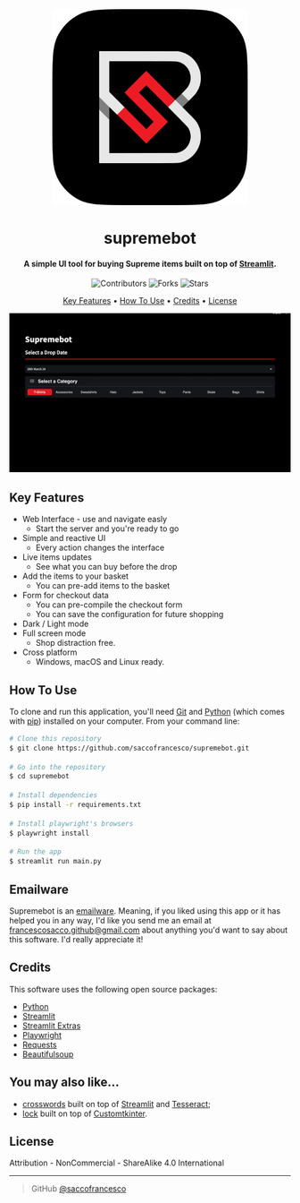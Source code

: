 <div align="center">
  <img src="img/icon.png" alt="Supremebot" width="350">
  <h1>supremebot</h1>
</div>

<h4 align="center">A simple UI tool for buying Supreme items built on top of <a href="https://streamlit.io/" target="_blank">Streamlit</a>.</h4>

<p align="center">
  <img src="https://img.shields.io/github/contributors/saccofrancesco/supreme-bot?style=for-the-badge" alt="Contributors">
  <img src="https://img.shields.io/github/forks/saccofrancesco/supreme-bot?style=for-the-badge" alt="Forks">
  <img src="https://img.shields.io/github/stars/saccofrancesco/supreme-bot?style=for-the-badge" alt="Stars">
</p>

<p align="center">
  <a href="#key-features">Key Features</a> •
  <a href="#how-to-use">How To Use</a> •
  <a href="#credits">Credits</a> •
  <a href="#license">License</a>
</p>

<div align="center">
  <img src="./img/usage.gif">
</div>

## Key Features
* Web Interface - use and navigate easly
  - Start the server and you're ready to go
* Simple and reactive UI
  - Every action changes the interface
* Live items updates
  - See what you can buy before the drop
* Add the items to your basket
  - You can pre-add items to the basket
* Form for checkout data
  - You can pre-compile the checkout form
  - You can save the configuration for future shopping
* Dark / Light mode
* Full screen mode
  - Shop distraction free.
* Cross platform
  - Windows, macOS and Linux ready.

## How To Use
To clone and run this application, you'll need [Git](https://git-scm.com) and [Python](https://www.python.org/downloads/) (which comes with [pip](https://pip.pypa.io/en/stable/)) installed on your computer. From your command line:

```bash
# Clone this repository
$ git clone https://github.com/saccofrancesco/supremebot.git

# Go into the repository
$ cd supremebot

# Install dependencies
$ pip install -r requirements.txt

# Install playwright's browsers
$ playwright install

# Run the app
$ streamlit run main.py
```

## Emailware
Supremebot is an [emailware](https://en.wiktionary.org/wiki/emailware). Meaning, if you liked using this app or it has helped you in any way, I'd like you send me an email at <francescosacco.github@gmail.com> about anything you'd want to say about this software. I'd really appreciate it!

## Credits
This software uses the following open source packages:
- [Python](https://www.python.org/)
- [Streamlit](https://streamlit.io/)
- [Streamlit Extras](https://extras.streamlit.app/)
- [Playwright](https://playwright.dev/python/)
- [Requests](https://requests.readthedocs.io/en/latest/)
- [Beautifulsoup](https://www.crummy.com/software/BeautifulSoup/bs4/doc/)

## You may also like...
- [crosswords](https://github.com/saccofrancesco/crosswords) built on top of [Streamlit](https://streamlit.io/) and [Tesseract](https://github.com/tesseract-ocr/tesseract);
- [lock](https://github.com/saccofrancesco/lock) built on top of [Customtkinter](https://customtkinter.tomschimansky.com/).

## License
Attribution - NonCommercial - ShareAlike 4.0 International

---
> GitHub [@saccofrancesco](https://github.com/saccofrancesco)